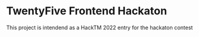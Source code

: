 # TwentyFive Frontend Hackaton

This project is intendend as a HackTM 2022 entry for the hackaton contest
